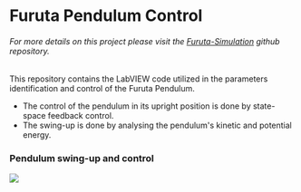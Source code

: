 # Furuta Pendulum Control

###### For more details on this project please visit the [Furuta-Simulation](https://github.com/feippolito/Furuta-Simulation/) github repository.

This repository contains the LabVIEW code utilized in the parameters identification and control of the Furuta Pendulum.
- The control of the pendulum in its upright position is done by state-space feedback control.
- The swing-up is done by analysing the pendulum's kinetic and potential energy.


### Pendulum swing-up and control

![](SwingUpAndControl.gif)
